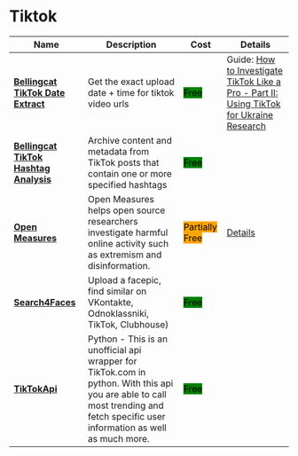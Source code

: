 # Tiktok

| Name | Description | Cost | Details |
| --- | --- | --- | --- |
| [**Bellingcat TikTok Date Extract**](https://bellingcat.github.io/tiktok-timestamp) | Get the exact upload date + time for tiktok video urls | <mark style="background-color:green;">Free</mark> | Guide: [How to Investigate TikTok Like a Pro - Part II: Using TikTok for Ukraine Research](https://www.bellingcat.com/resources/how-tos/2022/11/02/how-to-investigate-tiktok-using-tiktok-ukraine-research/)  |
| [**Bellingcat TikTok Hashtag Analysis**](https://github.com/bellingcat/tiktok-hashtag-analysis) | Archive content and metadata from TikTok posts that contain one or more specified hashtags | <mark style="background-color:green;">Free</mark> |  |
| [**Open Measures**](https://openmeasures.io/) | Open Measures helps open source researchers investigate harmful online activity such as extremism and disinformation. | <mark style="background-color:orange;">Partially Free</mark> | [Details](../../../tools/open-measures/README.md) |
| [**Search4Faces**](https://search4faces.com) | Upload a facepic, find similar on VKontakte, Odnoklassniki, TikTok, Clubhouse) | <mark style="background-color:green;">Free</mark> |  |
| [**TikTokApi**](https://pypi.org/project/TikTokApi) | Python - This is an unofficial api wrapper for TikTok.com in python. With this api you are able to call most trending and fetch specific user information as well as much more. | <mark style="background-color:green;">Free</mark> |  |
